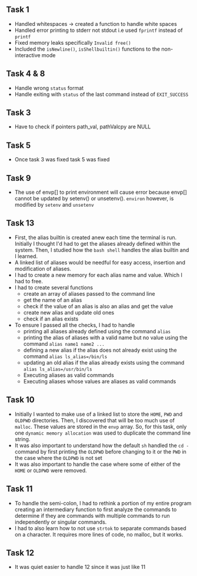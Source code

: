 ## Task 1
* Handled whitespaces -> created a function to handle white spaces
* Handled error printing to stderr not stdout i.e used `fprintf` instead of `printf`
* Fixed memory leaks specifically `Invalid free()`
* Included the `isNewline()`, `isShellbuiltin()` functions to the non-interactive mode


## Task 4 & 8
* Handle wrong `status` format
* Handle exiting with `status` of the last command instead of `EXIT_SUCCESS`

## Task 3
* Have to check if pointers path_val, pathValcpy are NULL

## Task 5
* Once task 3 was fixed task 5 was fixed

## Task 9
* The use of envp[] to print environment will cause error because envp[] cannot be updated by setenv() or unsetenv(). `environ` however, is modified by `setenv` and `unsetenv`

## Task 13
* First, the alias builtin is created anew each time the terminal is run. Initially I thought I'd had to get the aliases already defined within the system. Then, I studied how the `bash shell` handles the alias builtin and I learned.
* A linked list of aliases would be needful for easy access, insertion and modification of aliases.
* I had to create a new memory for each alias name and value. Which I had to free.
* I had to create several functions
	* create an array of aliases passed to the command line
	* get the name of an alias
	* check if the value of an alias is also an alias and get the value
	* create new alias and update old ones
	* check if an alias exists
* To ensure I passed all the checks, I had to handle
	* printing all aliases already defined using the command `alias`
	* printing the alias of aliases with a valid name but no value using the command `alias name1 name2 ...`
	* defining a new alias if the alias does not already exist using the command `alias ls_alias=/bin/ls`
	* updating an old alias if the alias already exists using the command `alias ls_alias=/usr/bin/ls`
	* Executing aliases as valid commands 
	* Executing aliases whose values are aliases as valid commands

## Task 10
* Initially I wanted to make use of a linked list to store the `HOME`, `PWD` and `OLDPWD` directories. Then, I discovered that will be too much use of `malloc`. These values are stored in the `envp` array. So, for this task, only one `dynamic memory allocation` was used to duplicate the command line string.
* It was also important to understand how the default `sh` handled the `cd -` command by first printing the `OLDPWD` before changing to it or the `PWD` in the case where the `OLDPWD` is not set
* It was also important to handle the case where some of either of the `HOME` or `OLDPWD` were removed.

## Task 11
* To handle the semi-colon, I had to rethink a portion of my entire program creating an intermediary function to first analyze the commands to determine if they are commands with multiple commands to run independently or singular commands.
* I had to also learn how to not use `strtok` to separate commands based on a character. It requires more lines of code, no malloc, but it works.

## Task 12
* It was quiet easier to handle 12 since it was just like 11
